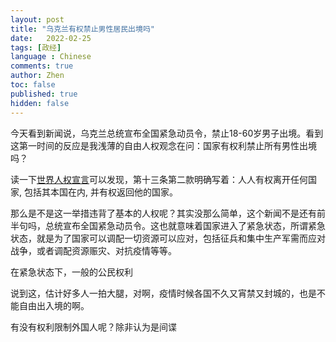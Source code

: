 ```yaml
---
layout: post
title: "乌克兰有权禁止男性居民出境吗"
date:   2022-02-25
tags: [政经]
language : Chinese
comments: true
author: Zhen
toc: false
published: true
hidden: false
---
```

今天看到新闻说，乌克兰总统宣布全国紧急动员令，禁止18-60岁男子出境。看到这第一时间的反应是我浅薄的自由人权观念在问：国家有权利禁止所有男性出境吗？

读一下[世界人权宣言](https://www.ohchr.org/EN/UDHR/Documents/UDHR_Translations/chn.pdf)可以发现，第十三条第二款明确写着：人人有权离开任何国家, 包括其本国在内, 并有权返回他的国家。

那么是不是这一举措违背了基本的人权呢？其实没那么简单，这个新闻不是还有前半句吗，总统宣布全国紧急动员令。这也就意味着国家进入了紧急状态，所谓紧急状态，就是为了国家可以调配一切资源可以应对，包括征兵和集中生产军需而应对战争，或者调配资源赈灾、对抗疫情等等。

在紧急状态下，一般的公民权利

说到这，估计好多人一拍大腿，对啊，疫情时候各国不久又宵禁又封城的，也是不能自由出入境的啊。



有没有权利限制外国人呢？除非认为是间谍
<!--stackedit_data:
eyJoaXN0b3J5IjpbMTEzOTkyODU0OF19
-->